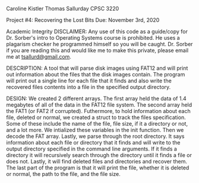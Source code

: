 Caroline Kistler
Thomas Sallurday
CPSC 3220

Project #4: Recovering the Lost Bits
Due: November 3rd, 2020

Academic Integrity DISCLAIMER: Any use of this code as a guide/copy for Dr. Sorber's intro to Operating Systems course is prohibited. He uses a plagarism checker he programmed himself so you will be caught. Dr. Sorber if you are reading this and would like me to make this private, please email me at tsallurd@gmail.com.

DESCRIPTION:
A tool that will parse disk images using FAT12 and will print out information about the files that the disk images contain. The program will print out a single line for each file that it finds and also write the recovered files contents into a file in the specified output directory.

DESIGN:
We created 2 different arrays. The first array held the data of 1.4 megabytes of all of the data in the FAT12 file system. The second array held the FAT1 (or FAT2 if corrupted). Futhermore, to hold information about each file, deleted or normal, we created a struct to track the files specification. Some of these include the name of the file, file size, if it a directory or not, and a lot more. We intialized these variables in the init function. Then we decode the FAT array. Lastly, we parse through the root directory. It says information about each file or directory that it finds and will write to the output directory specified in the command line arguments. If it finds a directory it will recursively search through the directory until it finds a file or does not. Lastly, it will find deleted files and directories and recover them. The last part of the program is that it will print the file, whether it is deleted or normal, the path to the file, and the file size.
